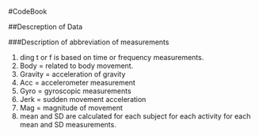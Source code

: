 #CodeBook

##Descreption of Data


###Description of abbreviation of measurements

1. ding t or f is based on time or frequency measurements.
2. Body = related to body movement.
3. Gravity = acceleration of gravity
4. Acc = accelerometer measurement
5. Gyro = gyroscopic measurements
6. Jerk = sudden movement acceleration
7. Mag = magnitude of movement
8. mean and SD are calculated for each subject for each activity for each mean and SD measurements.
